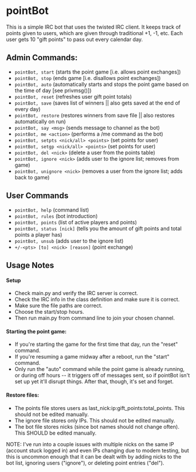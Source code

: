# pointBot
This is a simple IRC bot that uses the twisted IRC client. It keeps track of points given to users, which are given
through traditional +1, -1, etc. Each user gets 10 "gift points" to pass out every calendar day.

## Admin Commands:
- `pointBot, start` (starts the point game [i.e. allows point exchanges])
- `pointBot, stop` (ends game [i.e. disallows point exchanges])
- `pointBot, auto` (automatically starts and stops the point game based on the time of day [see privmsg()])
- `pointBot, reset` (refreshes user gift point totals)
- `pointBot, save` (saves list of winners || also gets saved at the end of every day)
- `pointBot, restore` (restores winners from save file || also restores automatically on run)
- `pointBot, say <msg>` (sends message to channel as the bot)
- `pointBot, me <action>` (performs a /me command as the bot)
- `pointBot, setpts <nick/all> <points>` (set points for user)
- `pointBot, setgp <nick/all> <points>` (set points for user)
- `pointBot, del <nick>` (delete a user from the points table)
- `pointBot, ignore <nick>` (adds user to the ignore list; removes from game)
- `pointBot, unignore <nick>` (removes a user from the ignore list; adds back to game)
		 
 ## User Commands
- `pointBot, help` (command list)
- `pointBot, rules` (bot introduction)
- `pointBot, points` (list of active players and points)
- `pointBot, status [nick]` (tells you the amount of gift points and total points a player has)
- `pointBot, unsub` (adds user to the ignore list)
- `+/-<pts> [to] <nick> [reason]` (point exchange)
		 
## Usage Notes
#### Setup
- Check main.py and verify the IRC server is correct.
- Check the IRC info in the class definition and make sure it is correct.
- Make sure the file paths are correct.
- Choose the start/stop hours.
- Then run main.py from command line to join your chosen channel.
		   
#### Starting the point game:
- If you're starting the game for the first time that day, run the "reset" command. 
- If you're resuming a game midway after a reboot, run the "start" command. 
- Only run the "auto" command while the point game is already running, or during off hours -- it triggers off of messages sent, so if pointBot isn't set up yet it'll disrupt things. After that, though, it's set and forget.
	
#### Restore files:
- The points file stores users as last_nick:ip:gift_points:total_points. This should not be edited manually.
- The ignore file stores only IPs. This should not be edited manually.
- The bot file stores nicks (since bot names should not change often). This SHOULD be edited manually.

NOTE: I've run into a couple issues with multiple nicks on the same IP (account stuck logged in) and even IPs changing due to modem testing, but this is uncommon enough that it can be dealt with by adding nicks to the bot list, ignoring users ("ignore"), or deleting point entries ("del").
